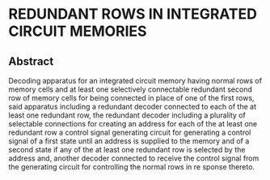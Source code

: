 # REDUNDANT ROWS IN INTEGRATED CIRCUIT MEMORIES

## Abstract
Decoding apparatus for an integrated circuit memory having normal rows of memory cells and at least one selectively connectable redundant second row of memory cells for being connected in place of one of the first rows, said apparatus including a redundant decoder connected to each of the at least one redundant row, the redundant decoder including a plurality of selectable connections for creating an address for each of the at least one redundant row a control signal generating circuit for generating a control signal of a first state until an address is supplied to the memory and of a second state if any of the at least one redundant row is selected by the address and, another decoder connected to receive the control signal from the generating circuit for controlling the normal rows in re sponse thereto.